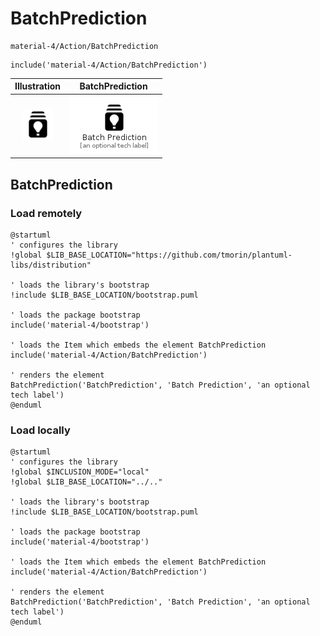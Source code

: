 # BatchPrediction


```text
material-4/Action/BatchPrediction
```

```text
include('material-4/Action/BatchPrediction')
```



| Illustration | BatchPrediction |
| :---: | :---: |
| ![illustration for Illustration](../../material-4/Action/BatchPrediction.png) | ![illustration for BatchPrediction](../../material-4/Action/BatchPrediction.Local.png) |




## BatchPrediction

### Load remotely
```plantuml
@startuml
' configures the library
!global $LIB_BASE_LOCATION="https://github.com/tmorin/plantuml-libs/distribution"

' loads the library's bootstrap
!include $LIB_BASE_LOCATION/bootstrap.puml

' loads the package bootstrap
include('material-4/bootstrap')

' loads the Item which embeds the element BatchPrediction
include('material-4/Action/BatchPrediction')

' renders the element
BatchPrediction('BatchPrediction', 'Batch Prediction', 'an optional tech label')
@enduml
```

### Load locally
```plantuml
@startuml
' configures the library
!global $INCLUSION_MODE="local"
!global $LIB_BASE_LOCATION="../.."

' loads the library's bootstrap
!include $LIB_BASE_LOCATION/bootstrap.puml

' loads the package bootstrap
include('material-4/bootstrap')

' loads the Item which embeds the element BatchPrediction
include('material-4/Action/BatchPrediction')

' renders the element
BatchPrediction('BatchPrediction', 'Batch Prediction', 'an optional tech label')
@enduml
```

